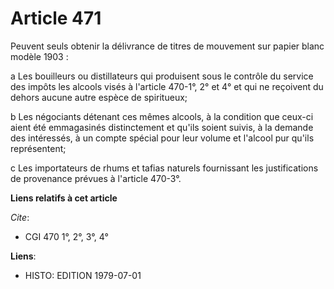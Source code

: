 # Article 471

Peuvent seuls obtenir la délivrance de titres de mouvement sur papier blanc modèle 1903 :

a  Les bouilleurs ou distillateurs qui produisent sous le contrôle du service des impôts les alcools visés à l'article
470-1°, 2° et 4° et qui ne reçoivent du dehors aucune autre espèce de spiritueux;

b  Les négociants détenant ces mêmes alcools, à la condition que ceux-ci aient été emmagasinés distinctement et qu'ils soient
suivis, à la demande des intéressés, à un compte spécial pour leur volume et l'alcool pur qu'ils représentent;

c  Les importateurs de rhums et tafias naturels fournissant les justifications de provenance prévues à l'article 470-3°.

**Liens relatifs à cet article**

_Cite_:

  - CGI 470 1°, 2°, 3°, 4°

**Liens**:

  - HISTO: EDITION 1979-07-01

